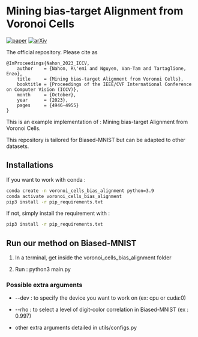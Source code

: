 # Mining bias-target Alignment from Voronoi Cells

[![paper](https://img.shields.io/badge/ICCV-paper-blue)](https://openaccess.thecvf.com/content/ICCV2023/papers/Nahon_Mining_bias-target_Alignment_from_Voronoi_Cells_ICCV_2023_paper.pdf)
[![arXiv](https://img.shields.io/badge/arXiv-2305.03691-b31b1b.svg)](https://arxiv.org/abs/2305.03691)

The official repository. Please cite as
```
@InProceedings{Nahon_2023_ICCV,
    author    = {Nahon, R\'emi and Nguyen, Van-Tam and Tartaglione, Enzo},
    title     = {Mining bias-target Alignment from Voronoi Cells},
    booktitle = {Proceedings of the IEEE/CVF International Conference on Computer Vision (ICCV)},
    month     = {October},
    year      = {2023},
    pages     = {4946-4955}
}
```

This is an example implementation of : Mining bias-target Alignment from Voronoi Cells.

This repository is tailored for Biased-MNIST but can be adapted to other datasets.

## Installations

If you want to work with conda :

```bash
conda create -n voronoi_cells_bias_alignment python=3.9
conda activate voronoi_cells_bias_alignment
pip3 install -r pip_requirements.txt
```

If not, simply install the requirement with :

```bash
pip3 install -r pip_requirements.txt
```

## Run our method on Biased-MNIST

1. In a terminal, get inside the voronoi_cells_bias_alignment folder

2. Run : python3 main.py

### Possible extra arguments #####

- --dev : to specify the device you want to work on (ex: cpu or cuda:0)

- --rho : to select a level of digit-color correlation in Biased-MNIST (ex : 0.997)

- other extra arguments detailed in utils/configs.py
